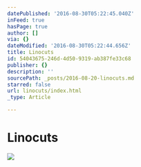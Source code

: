 ```yaml
---
datePublished: '2016-08-30T05:22:45.040Z'
inFeed: true
hasPage: true
author: []
via: {}
dateModified: '2016-08-30T05:22:44.656Z'
title: Linocuts
id: 54043675-246d-4d50-9319-ab387fe33c68
publisher: {}
description: ''
sourcePath: _posts/2016-08-20-linocuts.md
starred: false
url: linocuts/index.html
_type: Article

---
```

# Linocuts
![](https://the-grid-user-content.s3-us-west-2.amazonaws.com/99d01219-8a25-492b-a61e-66a6317274ad.jpg)